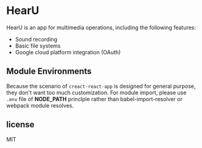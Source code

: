 # HearU

HearU is an app for multimedia operations, including the following features:

* Sound recording
* Basic file systems
* Google cloud platform integration (OAuth)

## Module Environments

Because the scenario of `creact-react-app` is designed for general purpose, they don't want too much customization. For module import, please use `.env` file of **NODE_PATH** princlple rather than babel-import-resolver or webpack module resolves.

## license

MIT
